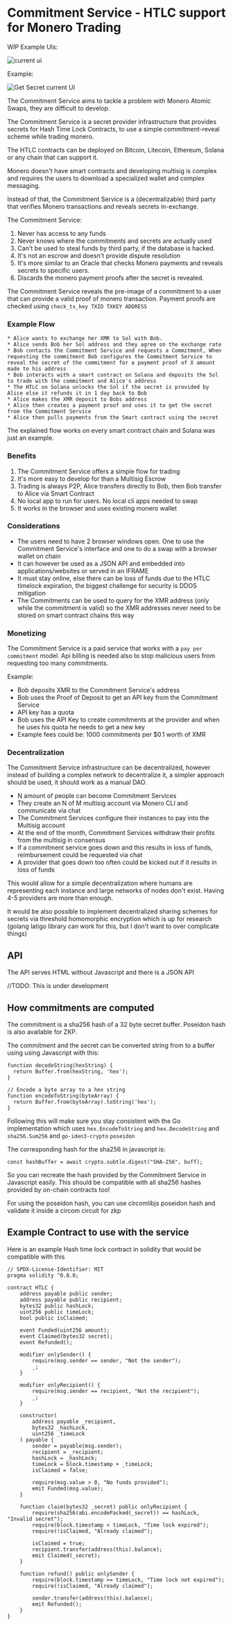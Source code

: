 # Commitment Service - HTLC support for Monero Trading
WIP
Example UIs:

![current ui](current_ui.png "current ui")


Example:

![Get Secret current UI](GetSecret.png "get secret example ui")

The Commitment Service aims to tackle a problem with Monero Atomic Swaps, they are difficult to develop.

The Commitment Service is a secret provider infrastructure that provides secrets for Hash Time Lock Contracts, to use a simple commitment-reveal scheme while trading monero.

The HTLC contracts can be deployed on Bitcoin, Litecoin, Ethereum, Solana or any chain that can support it.

Monero doesn't have smart contracts and developing multisig is complex and requires the users to download a specialized wallet and complex messaging.

Instead of that, the Commitment Service is a (decentralizable) third party that verifies Monero transactions and reveals secrets in-exchange.

The Commitment Service:

1. Never has access to any funds
2. Never knows where the commitments and secrets are actually used
3. Can't be used to steal funds by third party, if the database is hacked.
4. It's not an escrow and doesn't provide dispute resolution
5. It's more similar to an Oracle that checks Monero payments and reveals secrets to specific users.
6. Discards the monero payment proofs after the secret is revealed.

The Commitment Service reveals the pre-image of a commitment to a user that can provide a valid proof of monero transaction. Payment proofs are checked using `check_tx_key TXID TXKEY ADDRESS`

### Example Flow
```
* Alice wants to exchange her XMR to Sol with Bob.
* Alice sends Bob her Sol address and they agree on the exchange rate
* Bob contacts the Commitment Service and requests a Commitment, When requesting the commitment Bob configures the Commitment Service to reveal the secret of the commitment for a payment proof of X amount made to his address
* Bob interacts with a smart contract on Solana and deposits the Sol to trade with the commitment and Alice's address
* The HTLC on Solana unlocks the Sol if the secret is provided by Alice else it refunds it in 1 day back to Bob
* Alice makes the XMR deposit to Bobs address
* Alice then creates a payment proof and uses it to get the secret from the Commitment Service 
* Alice then pulls payments from the Smart contract using the secret
```


The explained flow works on every smart contract chain and Solana was just an example.

### Benefits
1. The Commitment Service offers a simple flow for trading
2. It's more easy to develop for than a Multisig Escrow
3. Trading is always P2P, Alice transfers directly to Bob, then Bob transfer to Alice via Smart Contract
4. No local app to run for users. No local cli apps needed to swap
5. It works in the browser and uses existing monero wallet


### Considerations
* The users need to have 2 browser windows open. One to use the Commitment Service's interface and one to do a swap with a browser wallet on chain
* It can however be used as a JSON API and embedded into applications/websites or served in an IFRAME
* It must stay online, else there can be loss of funds due to the HTLC timelock expiration, the biggest challenge for security is DDOS mitigation
* The Commitments can be used to query for the XMR address (only while the commitment is valid) so  the XMR addresses never need to be stored on smart contract chains this way

### Monetizing
The Commitment Service is a paid service that works with a `pay per commitment` model. Api billing is needed also to stop malicious users from requesting too many commitments.

Example: 
* Bob deposits XMR to the Commitment Service's address
* Bob uses the Proof of Deposit to get an API key from the Commitment Service
* API key has a quota
* Bob uses the API Key to create commitments at the provider and when he uses his quota he needs to get a new key
* Example fees could be: 1000 commitments per $0.1 worth of XMR 


### Decentralization
The Commitment Service infrastructure can be decentralized, however instead of building a complex network to decentralize it, a simpler approach should be used, it should work as a manual DAO.

* N amount of people can become Commitment Services
* They create an N of M multisig account via Monero CLI and communicate via chat
* The Commitment Services configure their instances to pay into the Multisig account
* At the end of the month, Commitment Services withdraw their profits from the multisig in consensus
* If a commitment service goes down and this results in loss of funds, reimbursement could be requested via chat
* A provider that goes down too often could be kicked out if it results in loss of funds

This would allow for a simple decentralization where humans are representing each instance and large networks of nodes don't exist. Having 4-5 providers are more than enough.

It would be also possible to implement decentralized sharing schemes for secrets via threshold homomorphic encryption which is up for research (golang latigo library can work for this, but I don't want to over complicate things)

## API

The API serves HTML without Javascript and there is a JSON API

//TODO: This is under development


## How commitments are computed

The commitment is a sha256 hash of a 32 byte secret buffer.
Poseidon hash is also available for ZKP.

The commitment and the secret can be converted string from to a buffer using using Javascript with this:

```
function decodeString(hexString) {
  return Buffer.from(hexString, 'hex');
}

// Encode a byte array to a hex string
function encodeToString(byteArray) {
  return Buffer.from(byteArray).toString('hex');
}

```

Following this will make sure you stay consistent with the Go implementation which uses `hex.EncodeToString` and `hex.DecodeString` and `sha256.Sum256` and `go-iden3-crypto` `poseidon`

The corresponding hash for the sha256 in javascript is:

`const hashBuffer = await crypto.subtle.digest("SHA-256", buff);`

So you can recreate the hash provided by the Commitment Service in Javascript easily. This should be compatible with all sha256 hashes provided by on-chain contracts too!

For using the poseidon hash, you can use circomlibjs poseidon hash and validate it inside a circom circuit for zkp


## Example Contract to use with the service
Here is an example Hash time lock contract in solidity that would be compatible with this

```
// SPDX-License-Identifier: MIT
pragma solidity ^0.8.0;

contract HTLC {
    address payable public sender;
    address payable public recipient;
    bytes32 public hashLock;
    uint256 public timeLock;
    bool public isClaimed;

    event Funded(uint256 amount);
    event Claimed(bytes32 secret);
    event Refunded();

    modifier onlySender() {
        require(msg.sender == sender, "Not the sender");
        _;
    }

    modifier onlyRecipient() {
        require(msg.sender == recipient, "Not the recipient");
        _;
    }

    constructor(
        address payable _recipient,
        bytes32 _hashLock,
        uint256 _timeLock
    ) payable {
        sender = payable(msg.sender);
        recipient = _recipient;
        hashLock = _hashLock;
        timeLock = block.timestamp + _timeLock;
        isClaimed = false;

        require(msg.value > 0, "No funds provided");
        emit Funded(msg.value);
    }

    function claim(bytes32 _secret) public onlyRecipient {
        require(sha256(abi.encodePacked(_secret)) == hashLock, "Invalid secret");
        require(block.timestamp < timeLock, "Time lock expired");
        require(!isClaimed, "Already claimed");

        isClaimed = true;
        recipient.transfer(address(this).balance);
        emit Claimed(_secret);
    }

    function refund() public onlySender {
        require(block.timestamp >= timeLock, "Time lock not expired");
        require(!isClaimed, "Already claimed");

        sender.transfer(address(this).balance);
        emit Refunded();
    }
}

```